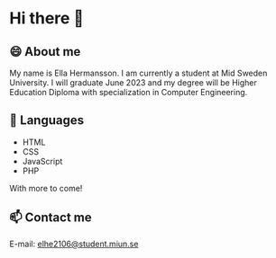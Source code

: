 # Hi there 👋

<!--
**ellahermansson/ellahermansson** is a ✨ _special_ ✨ repository because its `README.md` (this file) appears on your GitHub profile.

Here are some ideas to get you started:

- 🔭 I’m currently working on ...
- 🌱 I’m currently learning ...
- 👯 I’m looking to collaborate on ...
- 🤔 I’m looking for help with ...
- 💬 Ask me about ...
- 📫 How to reach me: ...
- 😄 Pronouns: ...
- ⚡ Fun fact: ...
-->

## 😄 About me
My name is Ella Hermansson. I am currently a student at Mid Sweden University. I will graduate June 2023 and my degree will be Higher Education Diploma with specialization in Computer Engineering.

## 💬 Languages
* HTML
* CSS
* JavaScript
* PHP

With more to come!

## 📫 Contact me
E-mail: elhe2106@student.miun.se
